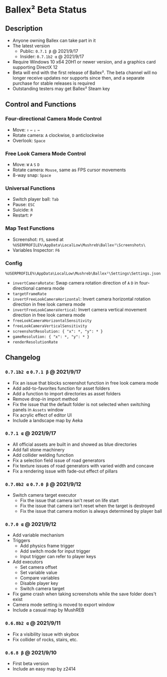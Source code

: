 # Ballex² Beta Status

## Description

- Anyone owning Ballex can take part in it
- The latest version
  - Public: `0.7.1 β` @ 2021/9/17
  - Insider: `0.7.1b2 α` @ 2021/9/17
- Require Windows 10 x64 20H1 or newer version, and a graphics card supporting DirectX 12
- Beta will end with the first release of Ballex². The beta channel will no longer receive updates nor supports since then, and a separate purchase for stable releases is required
- Outstanding testers may get Ballex² Steam key

## Control and Functions

### Four-directional Camera Mode Control

- Move: `↑` `←` `↓` `→`
- Rotate camera: `A` clockwise, `D` anticlockwise
- Overlook: `Space`

### Free Look Camera Mode Control

- Move: `W` `A` `S` `D`
- Rotate camera: `Mouse`, same as FPS cursor movements
- 8-way snap: `Space`

### Universal Functions

- Switch player ball: `Tab`
- Pause: `ESC`
- Suicide: `R`
- Restart: `P`

### Map Test Functions

- Screenshot: `F5`, saved at `%USERPROFILE%\AppData\LocalLow\Mushreb\Ballex²\Screenshots\`
- Variables Inspector: `F6`

### Config

`%USERPROFILE%\AppData\LocalLow\Mushreb\Ballex²\Settings\Settings.json`

- `invertCameraRotate`: Swap camera rotation direction of `A` `D` in four-directional camera mode
- `targetFrameRate`
- `invertFreeLookCameraHorizontal`: Invert camera horizontal rotation direction in free look camera mode
- `invertFreeLookCameraVertical`: Invert camera vertical movement direction in free look camera mode
- `freeLookCameraHorizontalSensitivity`
- `freeLookCameraVerticalSensitivity`
- `screenshotResolution: { "x": *, "y": * }`
- `gameResolution: { "x": *, "y": * }`
- `renderResolutionRate`

## Changelog

### `0.7.1b2 α` `0.7.1 β` @ 2021/9/17

- Fix an issue that blocks screenshot function in free look camera mode
- Add add-to-favorites function for asset folders
- Add a function to import directories as asset folders
- Remove drop-in import method
- Fix the issue that the default folder is not selected when switching panels in `Assets` window
- Fix acrylic effect of editor UI
- Include a landscape map by Aeka

### `0.7.1 α` @ 2021/9/17

- All official assets are built in and showed as blue directories
- Add fall stone machinery
- Add collider welding function
- Fix a selection field issue of road generators
- Fix texture issues of road generators with varied width and concave
- Fix a rendering issue with fade-out effect of pillars

### `0.7.0b2 α` `0.7.0 β` @ 2021/9/12

- Switch camera target executor
  - Fix the issue that camera isn't reset on life start
  - Fix the issue that camera isn't reset when the target is destroyed
  - Fix the issue that camera motion is always determined by player ball

### `0.7.0 α` @ 2021/9/12

- Add variable mechanism
- Triggers
  - Add physics frame trigger
  - Add switch mode for input trigger
  - Input trigger can refer to player keys
- Add executors
  - Set camera offset
  - Set variable value
  - Compare variables
  - Disable player key
  - Switch camera target
- Fix game crash when taking screenshots while the save folder does't exist
- Camera mode setting is moved to export window
- Include a casual map by MushREB

### `0.6.8b2 α` @ 2021/9/11

- Fix a visibility issue with skybox
- Fix collider of rocks, stairs, etc.

### `0.6.8 β` @ 2021/9/10

- First beta version
- Include an easy map by z2414

